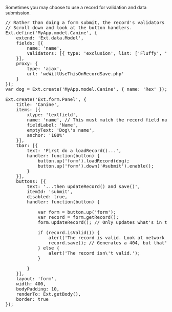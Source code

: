 Sometimes you may choose to use a record for validation and data submission.
 
<pre class="runnable ">
// Rather than doing a form submit, the record's validators are used, and the record saved.
// Scroll down and look at the button handlers.
Ext.define('MyApp.model.Canine', {
    extend: 'Ext.data.Model',
    fields: [{
        name: 'name',
        validators: [{ type: 'exclusion', list: ['Fluffy', 'Snuggles'] }]
    }],
    proxy: {
        type: 'ajax',
        url: 'weWillUseThisOnRecordSave.php'
    }
});
var dog = Ext.create('MyApp.model.Canine', { name: 'Rex' });

Ext.create('Ext.form.Panel', {
    title: 'Canine',
    items: [{
        xtype: 'textfield',
        name: 'name', // This must match the record field name
        fieldLabel: 'Name',
        emptyText: 'Dog\'s name',
        anchor: '100%'
    }],
    tbar: [{
        text: 'First do a loadRecord()...',
        handler: function(button) {
            button.up('form').loadRecord(dog);
            button.up('form').down('#submit').enable();
        }
    }],
    buttons: [{
        text: '...then updateRecord() and save()',
        itemId: 'submit',
        disabled: true,
        handler: function(button) {

            var form = button.up('form');
            var record = form.getRecord();
            form.updateRecord(); // Only updates what's in the record's fields:[]

            if (record.isValid()) {
                alert('The record is valid. Look at network traffic to see what was sent.');
                record.save(); // Generates a 404, but that's ok
            } else {
                alert('The record isn\'t valid.');
            }

        }
    }],
    layout: 'form',
    width: 400,
    bodyPadding: 10,
    renderTo: Ext.getBody(),
    border: true
});

</pre>